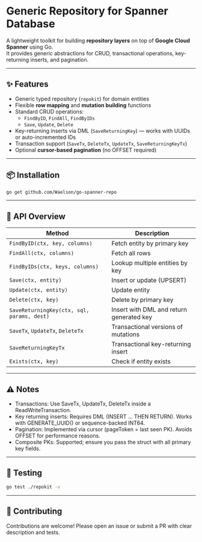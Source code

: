 # Generic Repository for Spanner Database

A lightweight toolkit for building **repository layers** on top of **Google Cloud Spanner** using Go.  
It provides generic abstractions for CRUD, transactional operations, key-returning inserts, and pagination.

---

## ✨ Features

- Generic typed repository (`repokit`) for domain entities
- Flexible **row mapping** and **mutation building** functions
- Standard CRUD operations:
    - `FindByID`, `FindAll`, `FindByIDs`
    - `Save`, `Update`, `Delete`
- Key-returning inserts via DML (`SaveReturningKey`) — works with UUIDs or auto-incremented IDs
- Transaction support (`SaveTx`, `DeleteTx`, `UpdateTx`, `SaveReturningKeyTx`)
- Optional **cursor-based pagination** (no OFFSET required)

---

## 📦 Installation

```bash
go get github.com/Waelson/go-spanner-repo
```
---

## 📖 API Overview

| Method                                     | Description                              |
| ------------------------------------------ | ---------------------------------------- |
| `FindByID(ctx, key, columns)`              | Fetch entity by primary key              |
| `FindAll(ctx, columns)`                    | Fetch all rows                           |
| `FindByIDs(ctx, keys, columns)`            | Lookup multiple entities by key          |
| `Save(ctx, entity)`                        | Insert or update (UPSERT)                |
| `Update(ctx, entity)`                      | Update entity                            |
| `Delete(ctx, key)`                         | Delete by primary key                    |
| `SaveReturningKey(ctx, sql, params, dest)` | Insert with DML and return generated key |
| `SaveTx`, `UpdateTx`, `DeleteTx`           | Transactional versions of mutations      |
| `SaveReturningKeyTx`                       | Transactional key-returning insert       |
| `Exists(ctx, key)`                         | Check if entity exists                   |

---

## ⚠️ Notes
- Transactions: Use SaveTx, UpdateTx, DeleteTx inside a ReadWriteTransaction.
- Key returning inserts: Requires DML (INSERT ... THEN RETURN). Works with GENERATE_UUID() or sequence-backed INT64.
- Pagination: Implemented via cursor (pageToken = last seen PK). Avoids OFFSET for performance reasons.
- Composite PKs: Supported; ensure you pass the struct with all primary key fields.

---
## 🧪 Testing
```bash
go test ./repokit -v
```
---
## 🤝 Contributing
Contributions are welcome!
Please open an issue or submit a PR with clear description and tests.
